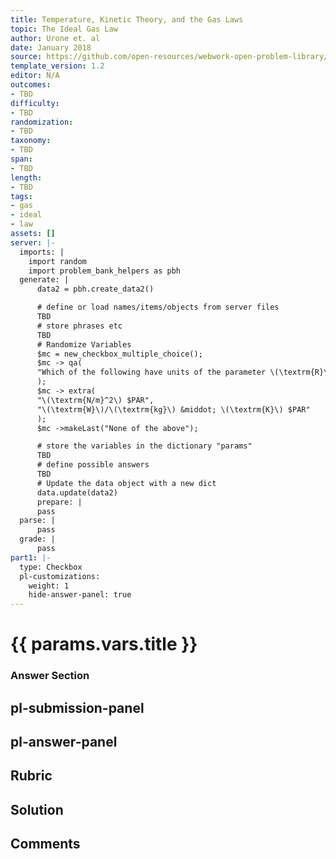 ```yaml
---
title: Temperature, Kinetic Theory, and the Gas Laws
topic: The Ideal Gas Law
author: Urone et. al
date: January 2018
source: https://github.com/open-resources/webwork-open-problem-library/tree/master/Contrib/BrockPhysics/College_Physics_Urone/13.Temperature_Kinetic_Theory_and_the_Gas_Laws/The_Ideal_Gas_Law/NU_U17-13-03-005.pg
template_version: 1.2
editor: N/A
outcomes:
- TBD
difficulty:
- TBD
randomization:
- TBD
taxonomy:
- TBD
span:
- TBD
length:
- TBD
tags:
- gas
- ideal
- law
assets: []
server: |-
  imports: |
    import random
    import problem_bank_helpers as pbh
  generate: |
      data2 = pbh.create_data2()

      # define or load names/items/objects from server files
      TBD
      # store phrases etc
      TBD
      # Randomize Variables
      $mc = new_checkbox_multiple_choice();
      $mc -> qa(
      "Which of the following have units of the parameter \(\textrm{R}\) in the ideal gas law? There may be more than one correct answer.", "\(\textrm{J}\)/\(\textrm{mol}\) &middot; \(\textrm{K}\) $PAR", "\(\textrm{cal}\)/\(\textrm{mol}\) &middot; \(\textrm{K}\) $PAR", "\(\textrm{L}\) &middot; \(\textrm{atm}\)/\(\textrm{mol}\) &middot; \(\textrm{K}\) $PAR"
      );
      $mc -> extra(
      "\(\textrm{N/m}^2\) $PAR",
      "\(\textrm{W}\)/\(\textrm{kg}\) &middot; \(\textrm{K}\) $PAR"
      );
      $mc ->makeLast("None of the above");

      # store the variables in the dictionary "params"
      TBD
      # define possible answers
      TBD
      # Update the data object with a new dict
      data.update(data2)
      prepare: |
      pass
  parse: |
      pass
  grade: |
      pass
part1: |-
  type: Checkbox
  pl-customizations:
    weight: 1
    hide-answer-panel: true
---
```


# {{ params.vars.title }}

### Answer Section 


## pl-submission-panel 


## pl-answer-panel 


## Rubric 


## Solution 


## Comments 


